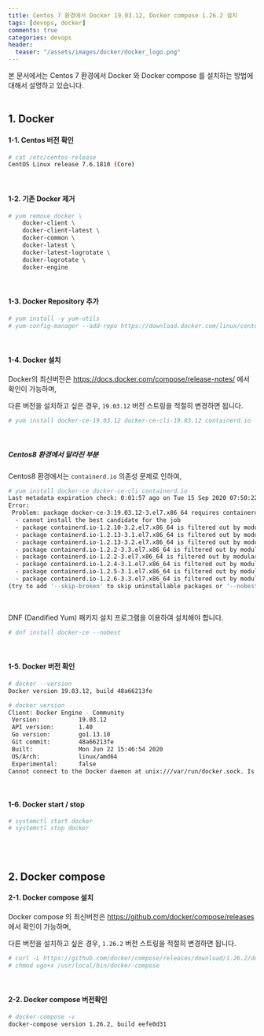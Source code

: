 ```yaml
---
title: Centos 7 환경에서 Docker 19.03.12, Docker compose 1.26.2 설치
tags: [devops, docker]
comments: true
categories: devops
header:
  teaser: "/assets/images/docker/docker_logo.png"
---
```

본 문서에서는 Centos 7 환경에서 Docker 와 Docker compose 를 설치하는 방법에 대해서 설명하고 있습니다.
<br/>
<br/>
## 1. Docker 

#### 1-1. Centos 버전 확인

```sh
# cat /etc/centos-release
CentOS Linux release 7.6.1810 (Core)
```

<br/>

#### 1-2. 기존 Docker 제거

```sh
# yum remove docker \
    docker-client \
    docker-client-latest \
    docker-common \
    docker-latest \
    docker-latest-logrotate \
    docker-logrotate \
    docker-engine
```

<br/>

#### 1-3. Docker Repository 추가

```sh
# yum install -y yum-utils
# yum-config-manager --add-repo https://download.docker.com/linux/centos/docker-ce.repo
```

<br/>

#### 1-4. Docker 설치

Docker의 최신버전은 https://docs.docker.com/compose/release-notes/ 에서 확인이 가능하며,<br/>

다른 버전을 설치하고 싶은 경우, `19.03.12` 버전 스트링을 적절히 변경하면 됩니다.

```sh
# yum install docker-ce-19.03.12 docker-ce-cli-19.03.12 containerd.io
```

<br/>

##### Centos8 환경에서 달라진 부분

Centos8 환경에서는 `containerd.io` 의존성 문제로 인하여,

```sh
# yum install docker-ce docker-ce-cli containerd.io
Last metadata expiration check: 0:01:57 ago on Tue 15 Sep 2020 07:50:22 PM EDT.
Error: 
 Problem: package docker-ce-3:19.03.12-3.el7.x86_64 requires containerd.io >= 1.2.2-3, but none of the providers can be installed
  - cannot install the best candidate for the job
  - package containerd.io-1.2.10-3.2.el7.x86_64 is filtered out by modular filtering
  - package containerd.io-1.2.13-3.1.el7.x86_64 is filtered out by modular filtering
  - package containerd.io-1.2.13-3.2.el7.x86_64 is filtered out by modular filtering
  - package containerd.io-1.2.2-3.3.el7.x86_64 is filtered out by modular filtering
  - package containerd.io-1.2.2-3.el7.x86_64 is filtered out by modular filtering
  - package containerd.io-1.2.4-3.1.el7.x86_64 is filtered out by modular filtering
  - package containerd.io-1.2.5-3.1.el7.x86_64 is filtered out by modular filtering
  - package containerd.io-1.2.6-3.3.el7.x86_64 is filtered out by modular filtering
(try to add '--skip-broken' to skip uninstallable packages or '--nobest' to use not only best candidate packages)
```

<br/>

DNF (Dandified Yum) 패키지 설치 프로그램을 이용하여 설치해야 합니다.

```sh
# dnf install docker-ce --nobest
```



<br/>

#### 1-5. Docker 버전 확인

```sh
# docker --version
Docker version 19.03.12, build 48a66213fe
```

```sh
# docker version        
Client: Docker Engine - Community
 Version:           19.03.12
 API version:       1.40
 Go version:        go1.13.10
 Git commit:        48a66213fe
 Built:             Mon Jun 22 15:46:54 2020
 OS/Arch:           linux/amd64
 Experimental:      false
Cannot connect to the Docker daemon at unix:///var/run/docker.sock. Is the docker daemon running?
```



<br/>

#### 1-6. Docker start / stop

```sh
# systemctl start docker
# systemctl stop docker
```

<br/>

<br/>

## 2. Docker compose

#### 2-1. Docker compose 설치

Docker compose 의 최신버전은 https://github.com/docker/compose/releases 에서 확인이 가능하며, <br/>

다른 버전을 설치하고 싶은 경우, `1.26.2` 버전 스트링을 적절히 변경하면 됩니다.

```sh
# curl -L https://github.com/docker/compose/releases/download/1.26.2/docker-compose-`uname -s`-`uname -m` -o /usr/local/bin/docker-compose
# chmod ugo+x /usr/local/bin/docker-compose
```

<br/>

#### 2-2. Docker compose 버전확인

```sh
# docker-compose -v
docker-compose version 1.26.2, build eefe0d31
```

